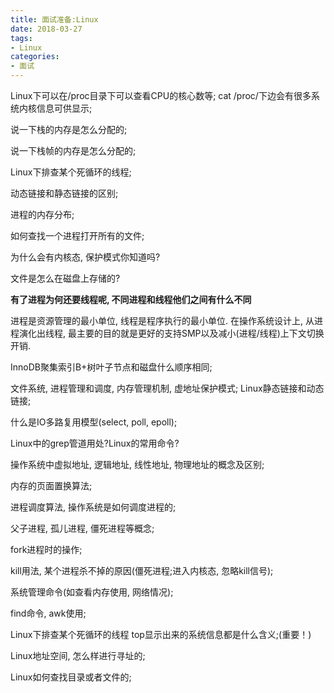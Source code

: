 ```yaml
---
title: 面试准备:Linux
date: 2018-03-27
tags:
- Linux
categories:
- 面试
---
```

<!-- TOC -->


<!-- /TOC -->


Linux下可以在/proc目录下可以查看CPU的核心数等;
cat /proc/下边会有很多系统内核信息可供显示;

说一下栈的内存是怎么分配的;

说一下栈帧的内存是怎么分配的;

Linux下排查某个死循环的线程;

动态链接和静态链接的区别;

进程的内存分布;

如何查找一个进程打开所有的文件;

为什么会有内核态, 保护模式你知道吗?

文件是怎么在磁盘上存储的?

**有了进程为何还要线程呢, 不同进程和线程他们之间有什么不同**

进程是资源管理的最小单位, 线程是程序执行的最小单位. 在操作系统设计上, 从进程演化出线程, 最主要的目的就是更好的支持SMP以及减小(进程/线程)上下文切换开销.


InnoDB聚集索引B+树叶子节点和磁盘什么顺序相同;

文件系统, 进程管理和调度, 内存管理机制, 虚地址保护模式;
Linux静态链接和动态链接;

什么是IO多路复用模型(select, poll, epoll);

Linux中的grep管道用处?Linux的常用命令?

操作系统中虚拟地址, 逻辑地址, 线性地址, 物理地址的概念及区别;

内存的页面置换算法;

进程调度算法, 操作系统是如何调度进程的;

父子进程, 孤儿进程, 僵死进程等概念;

fork进程时的操作;

kill用法, 某个进程杀不掉的原因(僵死进程;进入内核态, 忽略kill信号);

系统管理命令(如查看内存使用, 网络情况);

find命令, awk使用;

Linux下排查某个死循环的线程
top显示出来的系统信息都是什么含义;(重要！)

Linux地址空间, 怎么样进行寻址的;

Linux如何查找目录或者文件的;

